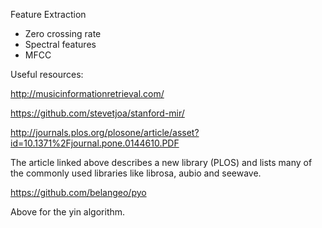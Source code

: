 Feature Extraction

* Zero crossing rate
* Spectral features
* MFCC


Useful resources:

http://musicinformationretrieval.com/

https://github.com/stevetjoa/stanford-mir/

http://journals.plos.org/plosone/article/asset?id=10.1371%2Fjournal.pone.0144610.PDF

The article linked above describes a new library (PLOS) and lists many of the commonly used libraries like librosa, aubio and seewave.

https://github.com/belangeo/pyo

Above for the yin algorithm.
